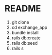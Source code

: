 # README


1. git clone
2. cd exchange_app
3. bundle install
4. rails db:create
5. rails db:seed
6. rails s
